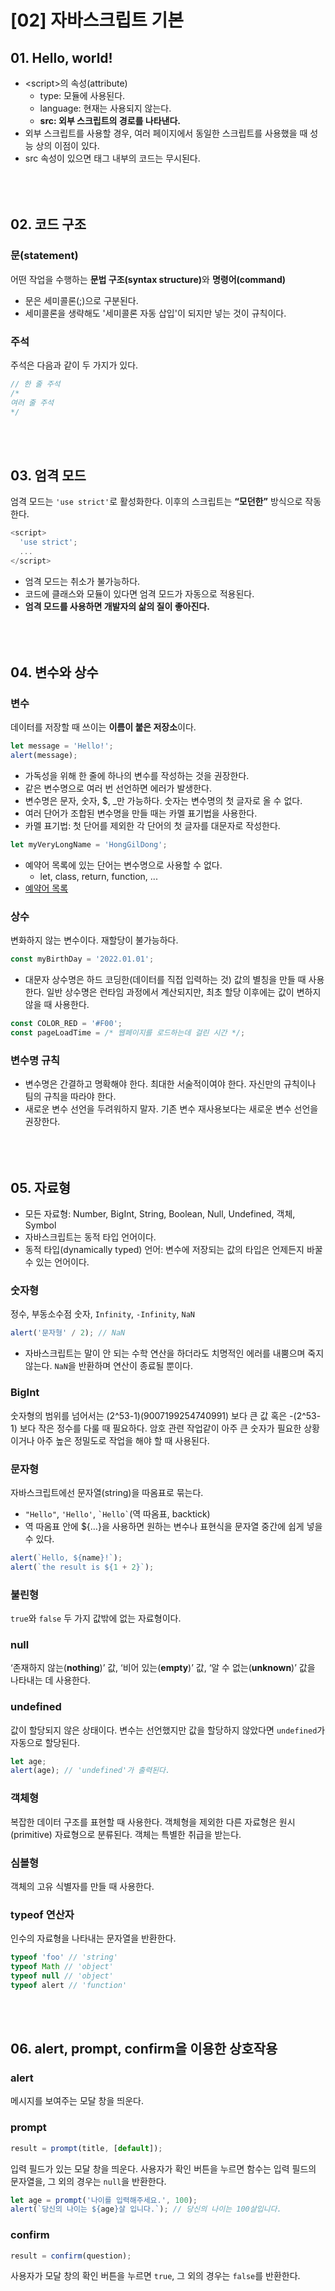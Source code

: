 # [02] 자바스크립트 기본
## 01. Hello, world!
- \<script\>의 속성(attribute)
  - type: 모듈에 사용된다.
  - language: 현재는 사용되지 않는다.
  - **src: 외부 스크립트의 경로를 나타낸다.**
- 외부 스크립트를 사용할 경우, 여러 페이지에서 동일한 스크립트를 사용했을 때 성능 상의 이점이 있다.
- src 속성이 있으면 태그 내부의 코드는 무시된다.
<br><br/>
<br><br/>
## 02. 코드 구조
### 문(statement)
어떤 작업을 수행하는 <strong>문법 구조(syntax structure)</strong>와 **명령어(command)**
- 문은 세미콜론(;)으로 구분된다.
- 세미콜론을 생략해도 '세미콜론 자동 삽입'이 되지만 넣는 것이 규칙이다.

### 주석
주석은 다음과 같이 두 가지가 있다.
```javascript
// 한 줄 주석
/*
여러 줄 주석
*/
```

<br><br/>
## 03. 엄격 모드
엄격 모드는 `'use strict'`로 활성화한다. 이후의 스크립트는 **“모던한”** 방식으로 작동한다.
```javascript
<script>
  'use strict';
  ...
</script>
```
- 엄격 모드는 취소가 불가능하다.
- 코드에 클래스와 모듈이 있다면 엄격 모드가 자동으로 적용된다.
- **엄격 모드를 사용하면 개발자의 삶의 질이 좋아진다.**
<br><br/>
<br><br/>
## 04. 변수와 상수
### 변수
데이터를 저장할 때 쓰이는 **이름이 붙은 저장소**이다.
```javascript
let message = 'Hello!';
alert(message);
```
- 가독성을 위해 한 줄에 하나의 변수를 작성하는 것을 권장한다.
- 같은 변수명으로 여러 번 선언하면 에러가 발생한다.
- 변수명은 문자, 숫자, $, \_만 가능하다. 숫자는 변수명의 첫 글자로 올 수 없다.
- 여러 단어가 조합된 변수명을 만들 때는 카멜 표기법을 사용한다.
- 카멜 표기법: 첫 단어를 제외한 각 단어의 첫 글자를 대문자로 작성한다.
```javascript
let myVeryLongName = 'HongGilDong';
```
- 예약어 목록에 있는 단어는 변수명으로 사용할 수 없다.
  - let, class, return, function, ...
- [예약어 목록](https://developer.mozilla.org/en-US/docs/Web/JavaScript/Reference/Lexical_grammar#keywords)

### 상수
변화하지 않는 변수이다. 재할당이 불가능하다.
```javascript
const myBirthDay = '2022.01.01';
```
- 대문자 상수명은 하드 코딩한(데이터를 직접 입력하는 것) 값의 별칭을 만들 때 사용한다. 일반 상수명은 런타임 과정에서 계산되지만, 최초 할당 이후에는 값이 변하지 않을 때 사용한다.
```javascript
const COLOR_RED = '#F00';
const pageLoadTime = /* 웹페이지를 로드하는데 걸린 시간 */;
```
### 변수명 규칙
- 변수명은 간결하고 명확해야 한다. 최대한 서술적이여야 한다. 자신만의 규칙이나 팀의 규칙을 따라야 한다.
- 새로운 변수 선언을 두려워하지 말자. 기존 변수 재사용보다는 새로운 변수 선언을 권장한다.
<br><br/>
<br><br/>
## 05. 자료형
- 모든 자료형: Number, BigInt, String, Boolean, Null, Undefined, 객체, Symbol
- 자바스크립트는 동적 타입 언어이다.
- 동적 타입(dynamically typed) 언어: 변수에 저장되는 값의 타입은 언제든지 바꿀 수 있는 언어이다.

### 숫자형
정수, 부동소수점 숫자, `Infinity`, `-Infinity`, `NaN`
```javascript
alert('문자형' / 2); // NaN
```
- 자바스크립트는 말이 안 되는 수학 연산을 하더라도 치명적인 에러를 내뿜으며 죽지 않는다. `NaN`을 반환하며 연산이 종료될 뿐이다.

### BigInt
숫자형의 범위를 넘어서는 (2^53-1)(9007199254740991) 보다 큰 값 혹은 -(2^53-1) 보다 작은 정수를 다룰 때 필요하다.
암호 관련 작업같이 아주 큰 숫자가 필요한 상황이거나 아주 높은 정밀도로 작업을 해야 할 때 사용된다.

### 문자형
자바스크립트에선 문자열(string)을 따옴표로 묶는다.
- `"Hello"`, `'Hello'`, <code>&#96;Hello&#96;</code>(역 따옴표, backtick)
- 역 따옴표 안에 ${…}을 사용하면 원하는 변수나 표현식을 문자열 중간에 쉽게 넣을 수 있다.
```javascript
alert(`Hello, ${name}!`);
alert(`the result is ${1 + 2}`);
```

### 불린형
`true`와 `false` 두 가지 값밖에 없는 자료형이다.

### null
‘존재하지 않는(**nothing**)’ 값, ‘비어 있는(**empty**)’ 값, ‘알 수 없는(**unknown**)’ 값을 나타내는 데 사용한다.

### undefined
값이 할당되지 않은 상태이다. 변수는 선언했지만 값을 할당하지 않았다면 `undefined`가 자동으로 할당된다.
```javascript
let age;
alert(age); // 'undefined'가 출력된다.
```

### 객체형
복잡한 데이터 구조를 표현할 때 사용한다. 객체형을 제외한 다른 자료형은 원시(primitive) 자료형으로 분류된다. 객체는 특별한 취급을 받는다.

### 심볼형
객체의 고유 식별자를 만들 때 사용한다.

### typeof 연산자
인수의 자료형을 나타내는 문자열을 반환한다.
```javascript
typeof 'foo' // 'string'
typeof Math // 'object'
typeof null // 'object'
typeof alert // 'function'
```
<br><br/>
## 06. alert, prompt, confirm을 이용한 상호작용
### alert
메시지를 보여주는 모달 창을 띄운다.

### prompt
```javascript
result = prompt(title, [default]);
```
입력 필드가 있는 모달 창을 띄운다. 사용자가 확인 버튼을 누르면 함수는 입력 필드의 문자열을, 그 외의 경우는 `null`을 반환한다.
```javascript
let age = prompt('나이를 입력해주세요.', 100);
alert(`당신의 나이는 ${age}살 입니다.`); // 당신의 나이는 100살입니다.
```

### confirm
```javascript
result = confirm(question);
```
사용자가 모달 창의 확인 버튼을 누르면 `true`, 그 외의 경우는 `false`를 반환한다.
